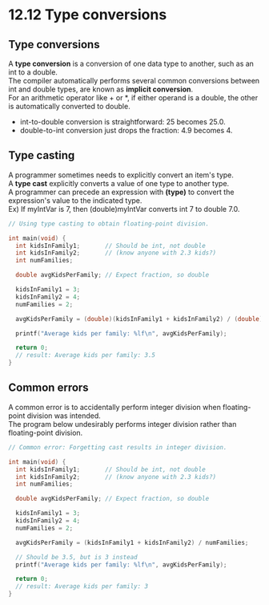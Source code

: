 # 12.12 Type conversions

## Type conversions
A **type conversion** is a conversion of one data type to another, such as an int to a double.   
The compiler automatically performs several common conversions between int and double types, are known as **implicit conversion**.   
For an arithmetic operator like + or *, if either operand is a double, the other is automatically converted to double.   
* int-to-double conversion is straightforward: 25 becomes 25.0.
* double-to-int conversion just drops the fraction: 4.9 becomes 4.

## Type casting
A programmer sometimes needs to explicitly convert an item's type.   
A **type cast** explicitly converts a value of one type to another type.   
A programmer can precede an expression with **(type)** to convert the expression's value to the indicated type.   
Ex) If myIntVar is 7, then (double)myIntVar converts int 7 to double 7.0.   
```c
// Using type casting to obtain floating-point division.

int main(void) {
  int kidsInFamily1;       // Should be int, not double
  int kidsInFamily2;       // (know anyone with 2.3 kids?)
  int numFamilies; 

  double avgKidsPerFamily; // Expect fraction, so double

  kidsInFamily1 = 3;
  kidsInFamily2 = 4;
  numFamilies = 2; 

  avgKidsPerFamily = (double)(kidsInFamily1 + kidsInFamily2) / (double)numFamilies;

  printf("Average kids per family: %lf\n", avgKidsPerFamily);

  return 0;
  // result: Average kids per family: 3.5
}
```

## Common errors
A common error is to accidentally perform integer division when floating-point division was intended.   
The program below undesirably performs integer division rather than floating-point division.   
```c
// Common error: Forgetting cast results in integer division.

int main(void) {
  int kidsInFamily1;       // Should be int, not double
  int kidsInFamily2;       // (know anyone with 2.3 kids?)
  int numFamilies; 

  double avgKidsPerFamily; // Expect fraction, so double

  kidsInFamily1 = 3;
  kidsInFamily2 = 4;
  numFamilies = 2; 

  avgKidsPerFamily = (kidsInFamily1 + kidsInFamily2) / numFamilies;

  // Should be 3.5, but is 3 instead
  printf("Average kids per family: %lf\n", avgKidsPerFamily);

  return 0;
  // result: Average kids per family: 3
}
```
